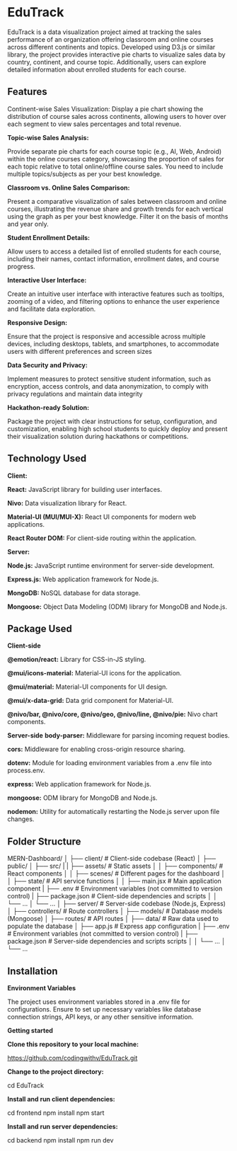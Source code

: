 
# EduTrack

EduTrack is a data visualization project aimed at tracking the sales performance
of an organization offering classroom and online courses across different
continents and topics. Developed using D3.js or similar library, the project
provides interactive pie charts to visualize sales data by country, continent, and
course topic. Additionally, users can explore detailed information about enrolled
students for each course.



## Features

Continent-wise Sales Visualization: Display a pie chart showing the distribution of
course sales across continents, allowing users to hover over each segment to
view sales percentages and total revenue.

**Topic-wise Sales Analysis:**

Provide separate pie charts for each course topic
(e.g., AI, Web, Android) within the online courses category, showcasing the
proportion of sales for each topic relative to total online/offline course sales. You
need to include multiple topics/subjects as per your best knowledge.

**Classroom vs. Online Sales Comparison:**

Present a comparative visualization
of sales between classroom and online courses, illustrating the revenue share
and growth trends for each vertical using the graph as per your best knowledge.
Filter it on the basis of months and year only.

**Student Enrollment Details:**

Allow users to access a detailed list of enrolled
students for each course, including their names, contact information, enrollment
dates, and course progress.


**Interactive User Interface:**

Create an intuitive user interface with
interactive features such as tooltips, zooming of a video, and filtering options to
enhance the user experience and facilitate data exploration.

**Responsive Design:**

Ensure that the project is responsive and accessible
across multiple devices, including desktops, tablets, and smartphones, to
accommodate users with different preferences and screen sizes

**Data Security and Privacy:**

Implement measures to protect sensitive student
information, such as encryption, access controls, and data anonymization, to
comply with privacy regulations and maintain data integrity

**Hackathon-ready Solution:**

Package the project with clear instructions for
setup, configuration, and customization, enabling high school students to quickly
deploy and present their visualization solution during hackathons or competitions.


## Technology Used

**Client:** 

**React:** JavaScript library for building user interfaces.

**Nivo:** Data visualization library for React.

**Material-UI (MUI/MUI-X):** React UI components for modern web applications.

**React Router DOM:** For client-side routing within the application.

**Server:** 

**Node.js:** JavaScript runtime environment for server-side development.

**Express.js:** Web application framework for Node.js.

**MongoDB:** NoSQL database for data storage.

**Mongoose:** Object Data Modeling (ODM) library for MongoDB and Node.js.


## Package Used

**Client-side**

**@emotion/react:** Library for CSS-in-JS styling.

**@mui/icons-material:** Material-UI icons for the application.

**@mui/material:** Material-UI components for UI design.

**@mui/x-data-grid:** Data grid component for Material-UI.

**@nivo/bar, @nivo/core, @nivo/geo, @nivo/line, @nivo/pie:**
 Nivo chart components.

**Server-side**
**body-parser:** Middleware for parsing incoming request bodies.

**cors:** Middleware for enabling cross-origin resource sharing.

**dotenv:** Module for loading environment variables from a .env file into process.env.

**express:** Web application framework for Node.js.

**mongoose:** ODM library for MongoDB and Node.js.

**nodemon:** Utility for automatically restarting the Node.js server upon file changes.




## Folder Structure

MERN-Dashboard/
│
├── client/               # Client-side codebase (React)
│   ├── public/
│   ├── src/
|   |   ├── assets/       # Static assets
│   │   ├── components/   # React components
│   │   ├── scenes/       # Different pages for the dashboard
│   │   ├── state/        # API service functions
│   │   ├── main.jsx      # Main application component
|   ├── .env              # Environment variables (not committed to version control)
|   ├── package.json      # Client-side dependencies and scripts
│   │   └── ...
│   └── ...
│
├── server/               # Server-side codebase (Node.js, Express)
│   ├── controllers/      # Route controllers
│   ├── models/           # Database models (Mongoose)
│   ├── routes/           # API routes
│   ├── data/             # Raw data used to populate the database
│   ├── app.js            # Express app configuration
|   ├── .env              # Environment variables (not committed to version control)
|   ├── package.json      # Server-side dependencies and scripts
scripts
│   │   └── ...
│   └── ...

## Installation

**Environment Variables**

The project uses environment variables stored in a .env file for configurations. Ensure to set up necessary variables like database connection strings, API keys, or any other sensitive information.

**Getting started**

**Clone this repository to your local machine:**

https://github.com/codingwithv/EduTrack.git

**Change to the project directory:**

cd EduTrack

**Install and run client dependencies:**

cd frontend
npm install
npm start


**Install and run server dependencies:**

cd backend
npm install
npm run dev
